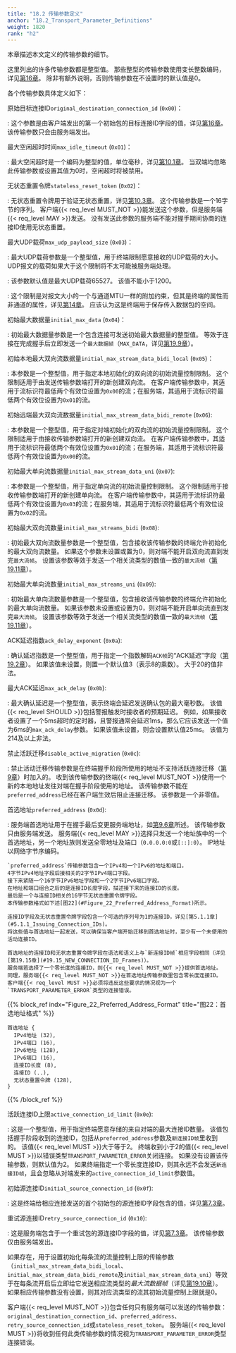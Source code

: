 ```yaml
---
title: "18.2 传输参数定义"
anchor: "18.2_Transport_Parameter_Definitions"
weight: 1820
rank: "h2"
---
```


本章描述本文定义的传输参数的细节。

这里列出的许多传输参数都是整型值。
那些整型的传输参数使用变长整数编码，详见[第16章](#16_Variable-Length_Integer_Encoding)。
除非有额外说明，否则传输参数在不设置时的默认值是0。

各个传输参数具体定义如下：


原始目标连接ID`original_destination_connection_id` (`0x00`)：

:   这个参数是由客户端发出的第一个初始包的目标连接ID字段的值，详见[第16章](#16_Variable-Length_Integer_Encoding)。
    该传输参数只会由服务端发出。


最大空闲超时时间`max_idle_timeout` (`0x01`)：

:   最大空闲超时是一个编码为整型的值，单位毫秒，详见[第10.1章](#10.1_Idle_Timeout)。
    当双端均忽略此传输参数或设置其值为0时，空闲超时将被禁用。


无状态重置令牌`stateless_reset_token` (`0x02`)：

:   无状态重置令牌用于验证无状态重置，详见[第10.3章](#10.3_Stateless_Reset)。
    这个传输参数是一个16字节的序列。
    客户端{{< req_level MUST_NOT >}}能发送这个参数，但是服务端{{< req_level MAY >}}发送。
    没有发送此参数的服务端不能对握手期间协商的连接ID使用无状态重置。

最大UDP载荷`max_udp_payload_size` (`0x03`)：

:   最大UDP载荷参数是一个整型值，用于终端限制愿意接收的UDP载荷的大小。
    UDP报文的载荷如果大于这个限制将不太可能被服务端处理。

:   该参数默认值是最大UDP载荷65527。
    该值不能小于1200。

:   这个限制是对报文大小的一个与通道MTU一样的附加约束，但其是终端的属性而非通道的属性，详见[第14章](#14_Datagram_Size)。
    应该认为这是终端用于保存传入数据包的空间。

初始最大数据量`initial_max_data` (`0x04`)：

:   初始最大数据量参数是一个包含连接可发送初始最大数据量的整型值。
    等效于连接在完成握手后立即发送一个`最大数据帧`（`MAX_DATA`，详见[第19.9章](#19.9_MAX_DATA_Frames)）。

初始本地最大双向流数据量`initial_max_stream_data_bidi_local` (`0x05`)：

:   本参数是一个整型值，用于指定本地初始化的双向流的初始流量控制限制。
    这个限制适用于由发送传输参数端打开的新创建双向流。
    在客户端传输参数中，其适用于流标识符最低两个有效位设置为`0x00`的流；在服务端，其适用于流标识符最低两个有效位设置为`0x01`的流。

初始远端最大双向流数据量`initial_max_stream_data_bidi_remote` (`0x06`):

:   本参数是一个整型值，用于指定对端初始化的双向流的初始流量控制限制。
    这个限制适用于由接收传输参数端打开的新创建双向流。
    在客户端传输参数中，其适用于流标识符最低两个有效位设置为`0x01`的流；在服务端，其适用于流标识符最低两个有效位设置为`0x00`的流。



初始最大单向流数据量`initial_max_stream_data_uni` (`0x07`):

:   本参数是一个整型值，用于指定单向流的初始流量控制限制。
    这个限制适用于接收传输参数端打开的新创建单向流。
    在客户端传输参数中，其适用于流标识符最低两个有效位设置为`0x03`的流；在服务端，其适用于流标识符最低两个有效位设置为`0x02`的流。


初始最大双向流数量`initial_max_streams_bidi` (`0x08`):

:   初始最大双向流数量参数是一个整型值，包含接收该传输参数的终端允许初始化的最大双向流数量。
    如果这个参数未设置或置为0，则对端不能开启双向流直到发完`最大流帧`。
    设置该参数等效于发送一个相关流类型的数值一致的`最大流帧`（[第19.11章](#19.11_MAX_STREAMS_Frames)）。


初始最大单向流数量`initial_max_streams_uni` (`0x09`):

:   初始最大单向流数量参数是一个整型值，包含接收该传输参数的终端允许初始化的最大单向流数量。
    如果该参数未设置或设置为0，则对端不能开启单向流直到发完`最大流帧`。
    设置该参数等效于发送一个相关流类型的数值一致的`最大流帧`（[第19.11章](#19.11_MAX_STREAMS_Frames)）。


ACK延迟指数`ack_delay_exponent` (`0x0a`):

:   确认延迟指数是一个整型值，用于指定一个指数解码`ACK帧`的“ACK延迟”字段（[第19.2章](#19.2_PING_Frames)）。
    如果该值未设置，则置一个默认值3（表示8的乘数）。
    大于20的值非法。

最大ACK延迟`max_ack_delay` (`0x0b`):

:   最大确认延迟是一个整型值，表示终端会延迟发送确认包的最大毫秒数。
    该值{{< req_level SHOULD >}}包括警报触发时接收者的预期延迟。
    例如，如果接收者设置了一个5ms超时的定时器，且警报通常会延迟1ms，那么它应该发送一个值为6ms的`max_ack_delay`参数。
    如果该值未设置，则会设置默认值25ms。
    该值为214及以上非法。

禁止活跃迁移`disable_active_migration` (`0x0c`):

:   禁止活动迁移传输参数是在终端握手阶段所使用的地址不支持活跃连接迁移（[第9章](#9_Connection_Migration)）时加入的。
    收到该传输参数的终端{{< req_level MUST_NOT >}}使用一个新的本地地址发往对端在握手阶段使用的地址。
    该传输参数不能在`preferred_address`已经在客户端生效后阻止连接迁移。
    该参数是一个非零值。

首选地址`preferred_address` (`0x0d`):

:   服务端首选地址用于在握手最后变更服务端地址，如[第9.6章](#9.6_Server's_Preferred_Address)所述。
    该传输参数只由服务端发送。
    服务端{{< req_level MAY >}}选择只发送一个地址族中的一个首选地址，另一个地址族则发送全零地址及端口（`0.0.0.0:0`或`[::]:0`）。
    IP地址以网络字节序编码。

    `preferred_address`传输参数包含一个IPv4和一个IPv6的地址和端口。
    4字节IPv4地址字段后接相关的2字节IPv4端口字段。
    接下来紧随一个16字节IPv6地址字段和一个2字节IPv6端口字段。
    在地址和端口组合之后的是连接ID长度字段，描述接下来的连接ID的长度。
    最后是一个与连接ID相关的16字节无状态重置令牌字段。
    本传输参数格式如下述[图22](#Figure_22_Preferred_Address_Format)所示。

    连接ID字段及无状态重置令牌字段包含一个可选的序列号为1的连接ID，详见[第5.1.1章](#5.1.1_Issuing_Connection_IDs)。
    将这些值与首选地址一起发送，可以确保当客户端开始迁移到首选地址时，至少有一个未使用的活动连接ID。

    首选地址的连接ID和无状态重置令牌字段在语法和语义上与`新连接ID帧`相应字段相同（详见[第19.15章](#19.15_NEW_CONNECTION_ID_Frames)）。
    服务端若选择了一个零长度的连接ID，则{{< req_level MUST_NOT >}}提供首选地址。
    同理，服务端{{< req_level MUST_NOT >}}在首选地址传输参数里包含零长度连接ID。
    客户端{{< req_level MUST >}}必须将违反这些要求的情况视为一个`TRANSPORT_PARAMETER_ERROR`类型的连接错误。

{{% block_ref
    indx="Figure_22_Preferred_Address_Format"
    title="图22：首选地址格式" %}}

```
首选地址 {
  IPv4地址 (32),
  IPv4端口 (16),
  IPv6地址 (128),
  IPv6端口 (16),
  连接ID长度 (8),
  连接ID (..),
  无状态重置令牌 (128),
}
```

{{% /block_ref %}}



活跃连接ID上限`active_connection_id_limit` (`0x0e`):

:   这是一个整型值，用于指定终端愿意存储的来自对端的最大连接ID数量。
    该值包括握手阶段收到的连接ID，包括从`preferred_address`参数及`新连接ID帧`里收到的。
    该值{{< req_level MUST >}}大于等于2。
    终端收到小于2的值{{< req_level MUST >}}以错误类型`TRANSPORT_PARAMETER_ERROR`关闭连接。
    如果没有设置该传输参数，则默认值为2。
    如果终端指定一个零长度连接ID，则其永远不会发送`新连接ID帧`，且会忽略从对端发来的`active_connection_id_limit`参数值。


初始源连接ID`initial_source_connection_id` (`0x0f`):

:   这是终端给相应连接发送的首个初始包的源连接ID字段包含的值，详见[第7.3章](#7.3_Authenticating_Connection_IDs)。


重试源连接ID`retry_source_connection_id` (`0x10`):

:   这是服务端包含于一个重试包的源连接ID字段的值，详见[第7.3章](#7.3_Authenticating_Connection_IDs)。
    该传输参数仅由服务端发出。


如果存在，用于设置初始化每条流的流量控制上限的传输参数（`initial_max_stream_data_bidi_local`、`initial_max_stream_data_bidi_remote`及`initial_max_stream_data_uni`）等效于在每条流开启后立即给它发送相应流类型的*最大流数据帧*（详见[第19.10章](#19.10_MAX_STREAM_DATA_Frames)）。
如果相应传输参数没有设置，则其对应流类型的流其初始流量控制上限就是0。

客户端{{< req_level MUST_NOT >}}包含任何只有服务端可以发送的传输参数：`original_destination_connection_id`、`preferred_address`、`retry_source_connection_id`或`stateless_reset_token`。
服务端{{< req_level MUST >}}将收到任何此类传输参数的情况视为`TRANSPORT_PARAMETER_ERROR`类型连接错误。
